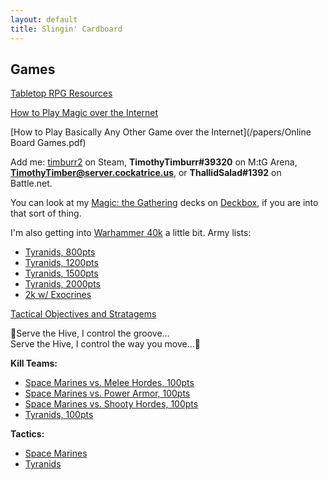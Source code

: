 ```yaml
---
layout: default
title: Slingin' Cardboard
---
```


## Games  

[Tabletop RPG Resources](/2020/02/19/gamemastering.html)  

[How to Play Magic over the Internet](/2020/04/11/cockatrice.html)  

[How to Play Basically Any Other Game over the Internet](/papers/Online Board Games.pdf)  

Add me: [timburr2](https://steamcommunity.com/id/timburr2/) on Steam, **TimothyTimburr#39320** on M:tG Arena, **TimothyTimber@server.cockatrice.us**, or **ThallidSalad#1392** on Battle.net.  

You can look at my [Magic: the Gathering](/2020/01/17/mtg.html) decks on [Deckbox](https://deckbox.org/users/timburr), if you are into that sort of thing.  

I'm also getting into [Warhammer 40k](/2020/05/31/warhammer.html) a little bit. Army lists: 
* [Tyranids, 800pts](/_ref/40k/Tyranids_800.html)  
* [Tyranids, 1200pts](/_ref/40k/Tyranids_1200.html)  
* [Tyranids, 1500pts](/_ref/40k/Tyranids_1500.html)  
* [Tyranids, 2000pts](/_ref/40k/Tyranids_2k.html)  
* [2k w/ Exocrines](/_ref/40k/Tyranids_2kExo.html)  

[Tactical Objectives and Stratagems](/_ref/40k/tyranids_ref.html)  

&#127925;Serve the Hive, I control the groove...  
Serve the Hive, I control the way you move...&#127925;  

**Kill Teams:**  
* [Space Marines vs. Melee Hordes, 100pts](/_ref/40k/SpaceMarinesKT_MeleeHorde.html)  
* [Space Marines vs. Power Armor, 100pts](/_ref/40k/SpaceMarinesKT_PowerArmor.html)  
* [Space Marines vs. Shooty Hordes, 100pts](/_ref/40k/SpaceMarinesKT_ShootyHorde.html)  
* [Tyranids, 100pts](/_ref/40k/TyranidsKT.html)   

**Tactics:**  
* [Space Marines](/_ref/40k/adeptus_tactics.html)  
* [Tyranids](/_ref/40k/tyranids_tactics.html)  
